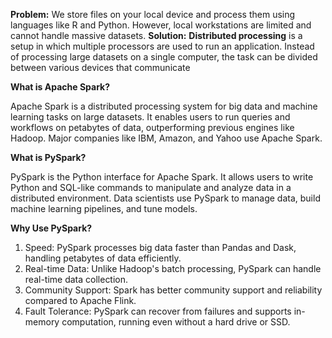 **Problem:** We store files on your local device and process them using languages like R and Python. However, local workstations are limited and cannot handle massive datasets. 
**Solution:** **Distributed processing** is a setup in which multiple processors are used to run an application. Instead of processing large datasets on a single computer, the task can be divided between various devices that communicate 

**What is Apache Spark?**

Apache Spark is a distributed processing system for big data and machine learning tasks on large datasets. It enables users to run queries and workflows on petabytes of data, outperforming previous engines like Hadoop. Major companies like IBM, Amazon, and Yahoo use Apache Spark.

**What is PySpark?**

PySpark is the Python interface for Apache Spark. It allows users to write Python and SQL-like commands to manipulate and analyze data in a distributed environment. Data scientists use PySpark to manage data, build machine learning pipelines, and tune models.

**Why Use PySpark?**
1. Speed: PySpark processes big data faster than Pandas and Dask, handling petabytes of data efficiently.
2. Real-time Data: Unlike Hadoop's batch processing, PySpark can handle real-time data collection.
3. Community Support: Spark has better community support and reliability compared to Apache Flink.
4. Fault Tolerance: PySpark can recover from failures and supports in-memory computation, running even without a hard drive or SSD.
